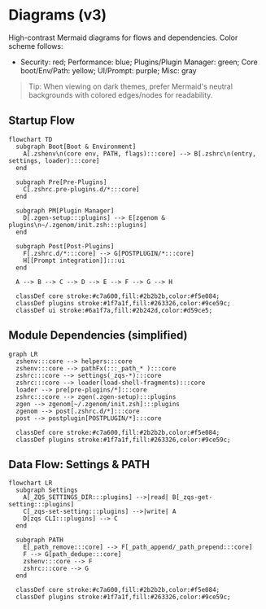# Diagrams (v3)

High-contrast Mermaid diagrams for flows and dependencies. Color scheme follows:
- Security: red; Performance: blue; Plugins/Plugin Manager: green; Core boot/Env/Path: yellow; UI/Prompt: purple; Misc: gray

> Tip: When viewing on dark themes, prefer Mermaid's neutral backgrounds with colored edges/nodes for readability.

## Startup Flow
```mermaid
flowchart TD
  subgraph Boot[Boot & Environment]
    A[.zshenv\n(core env, PATH, flags):::core] --> B[.zshrc\n(entry, settings, loader):::core]
  end

  subgraph Pre[Pre-Plugins]
    C[.zshrc.pre-plugins.d/*:::core]
  end

  subgraph PM[Plugin Manager]
    D[.zgen-setup:::plugins] --> E[zgenom & plugins\n~/.zgenom/init.zsh:::plugins]
  end

  subgraph Post[Post-Plugins]
    F[.zshrc.d/*:::core] --> G[POSTPLUGIN/*:::core]
    H[[Prompt integration]]:::ui
  end

  A --> B --> C --> D --> E --> F --> G --> H

  classDef core stroke:#c7a600,fill:#2b2b2b,color:#f5e084;
  classDef plugins stroke:#1f7a1f,fill:#263326,color:#9ce59c;
  classDef ui stroke:#6a1f7a,fill:#2b242d,color:#d59ce5;
```

## Module Dependencies (simplified)
```mermaid
graph LR
  zshenv:::core --> helpers:::core
  zshenv:::core --> pathFx(:::_path_* ):::core
  zshrc:::core --> settings(_zqs-*):::core
  zshrc:::core --> loader(load-shell-fragments):::core
  loader --> pre[pre-plugins/*]:::core
  zshrc:::core --> zgen(.zgen-setup):::plugins
  zgen --> zgenom[~/.zgenom/init.zsh]:::plugins
  zgenom --> post[.zshrc.d/*]:::core
  post --> postplugin[POSTPLUGIN/*]:::core

  classDef core stroke:#c7a600,fill:#2b2b2b,color:#f5e084;
  classDef plugins stroke:#1f7a1f,fill:#263326,color:#9ce59c;
```

## Data Flow: Settings & PATH
```mermaid
flowchart LR
  subgraph Settings
    A[_ZQS_SETTINGS_DIR:::plugins] -->|read| B[_zqs-get-setting:::plugins]
    C[_zqs-set-setting:::plugins] -->|write| A
    D[zqs CLI:::plugins] --> C
  end

  subgraph PATH
    E[_path_remove:::core] --> F[_path_append/_path_prepend:::core]
    F --> G[path_dedupe:::core]
    zshenv:::core --> F
    zshrc:::core --> G
  end

  classDef core stroke:#c7a600,fill:#2b2b2b,color:#f5e084;
  classDef plugins stroke:#1f7a1f,fill:#263326,color:#9ce59c;
```

